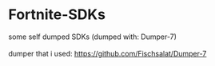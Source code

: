 # Fortnite-SDKs
some self dumped SDKs (dumped with: Dumper-7)
<br><br>
dumper that i used: https://github.com/Fischsalat/Dumper-7
